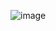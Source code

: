 ![image](https://github.com/tallestlegacy/nvim/assets/71118951/0f8c2c83-2044-4f50-9021-5555af5c00e3)
